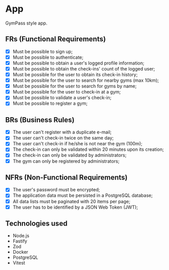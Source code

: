 # App

GymPass style app.

## FRs (Functional Requirements)

- [x] Must be possible to sign up;
- [x] Must be possible to authenticate;
- [x] Must be possible to obtain a user's logged profile information;
- [x] Must be possible to obtain the check-ins' count of the logged user;
- [x] Must be possible for the user to obtain its check-in history;
- [x] Must be possible for the user to search for nearby gyms (max 10km);
- [x] Must be possible for the user to search for gyms by name;
- [x] Must be possible for the user to check-in at a gym;
- [x] Must be possible to validate a user's check-in;
- [x] Must be possible to register a gym;

## BRs (Business Rules)

- [x] The user can't register with a duplicate e-mail;
- [x] The user can't check-in twice on the same day;
- [x] The user can't check-in if he/she is not near the gym (100m);
- [x] The check-in can only be validated within 20 minutes upon its creation;
- [x] The check-in can only be validated by administrators;
- [x] The gym can only be registered by administrators;

## NFRs (Non-Functional Requirements)

- [x] The user's password must be encrypted;
- [x] The application data must be persisted in a PostgreSQL database;
- [x] All data lists must be paginated with 20 items per page;
- [x] The user has to be identified by a JSON Web Token (JWT);

## Technologies used
- Node.js
- Fastify
- Zod
- Docker
- PostgreSQL
- Vitest

